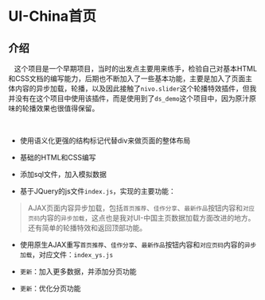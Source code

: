 # UI-China首页

## 介绍

    这个项目是一个早期项目，当时的出发点主要用来练手，检验自己对基本HTML和CSS文档的编写能力，后期也不断加入了一些基本功能，主要是加入了页面主体内容的异步加载，轮播，以及因此接触了`nivo.slider`这个轮播特效插件，但我并没有在这个项目中使用该插件，而是使用到了`ds_demo`这个项目中，因为原汁原味的轮播效果也很值得保留。
    
    
    
- 使用语义化更强的结构标记代替div来做页面的整体布局

- 基础的HTML和CSS编写

- 添加sql文件，加入模拟数据

- 基于JQuery的js文件`index.js`，实现的主要功能：
    
 > AJAX页面内容异步加载，包括`首页推荐`、`佳作分享`、`最新作品`按钮内容和`对应页码`内容的`异步加载`，这点也是我对UI-中国主页数据加载方面改进的地方。 还有简单的轮播特效和返回顶部功能。
    
- 使用原生AJAX重写`首页推荐`、`佳作分享`、`最新作品`按钮内容和`对应页码`内容的`异步加载`，对应文件：`index_ys.js`
- `更新`：加入更多数据，并添加分页功能

- `更新`：优化分页功能

